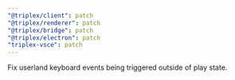 ```yaml
---
"@triplex/client": patch
"@triplex/renderer": patch
"@triplex/bridge": patch
"@triplex/electron": patch
"triplex-vsce": patch
---
```


Fix userland keyboard events being triggered outside of play state.
